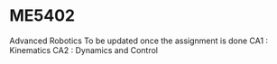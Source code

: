 # ME5402
Advanced Robotics
To be updated once the assignment is done
CA1 : Kinematics
CA2 : Dynamics and Control

